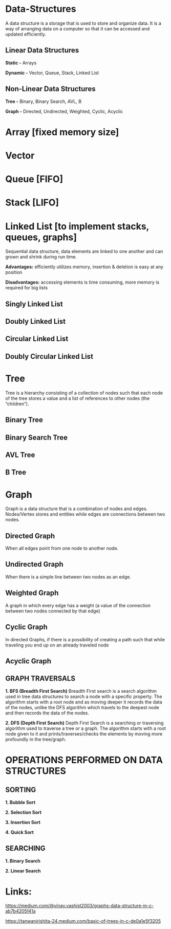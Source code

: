 # Data-Structures
A data structure is a storage that is used to store and organize data. 
It is a way of arranging data on a computer so that it can be accessed and updated efficiently.

Linear Data Structures
----------------------------------------
__Static -__ Arrays

__Dynamic -__ Vector, Queue, Stack, Linked List

Non-Linear Data Structures
----------------------------------------
__Tree -__ Binary, Binary Search, AVL, B

__Graph -__ Directed, Undirected, Weighted, Cyclic, Acyclic


# Array [fixed memory size]


# Vector

   
# Queue [FIFO]

   
# Stack [LIFO]

   
# Linked List [to implement stacks, queues, graphs] 
Sequential data structure, data elements are linked to one another and can grown and shrink during run time.

__Advantages:__ efficiently utilizes memory, insertion & deletion is easy at any position

__Disadvantages:__ accessing elements is time consuming, more memory is required for big lists

Singly Linked List
   ---------------------

Doubly Linked List
   ---------------------

Circular Linked List
   ---------------------

Doubly Circular Linked List
   ---------------------



# Tree
Tree is a hierarchy consisting of a collection of nodes such that each node of the tree stores a value and a list of references to other nodes (the “children”).

Binary Tree
   ---------------------
Binary Search Tree
   ----------
AVL Tree
   --------
B Tree
   -----


# Graph
Graph is a data structure that is a combination of nodes and edges. Nodes/Vertex stores and entities while edges are connections between two nodes.

Directed Graph 
   --
When all edges point from one node to another node.

Undirected Graph
   --
When there is a simple line between two nodes as an edge.

Weighted Graph
   --
   A graph in which every edge has a weight (a value of the connection between two nodes connected by that edge)

Cyclic Graph
   -
   In directed Graphs, if there is a possibility of creating a path such that while traveling you end up on an already traveled node

Acyclic Graph
--

  
GRAPH TRAVERSALS
--
__1. BFS (Breadth First Search)__
       Breadth First search is a search algorithm used in tree data structures to search a node with a specific property. The algorithm starts with a root node and as moving deeper it records the data of the nodes, unlike the DFS algorithm which travels to the deepest node and then records the data of the nodes.

__2. DFS (Depth First Search)__
      Depth First Search is a searching or traversing algorithm used to traverse a tree or a graph. The algorithm starts with a root node given to it and prints/traverses/checks the elements by moving more profoundly in the tree/graph.



# OPERATIONS PERFORMED ON DATA STRUCTURES
 SORTING
 --
 __1. Bubble Sort__
 
 __2. Selection Sort__
 
 __3. Insertion Sort__
 
 __4. Quick Sort__


SEARCHING
--
__1. Binary Search__

__2. Linear Search__


# Links:
https://medium.com/@vinay.vashist2003/graphs-data-structure-in-c-ab7b4205f41a

https://tanwanirishita-24.medium.com/basic-of-trees-in-c-de0a1e5f3205
